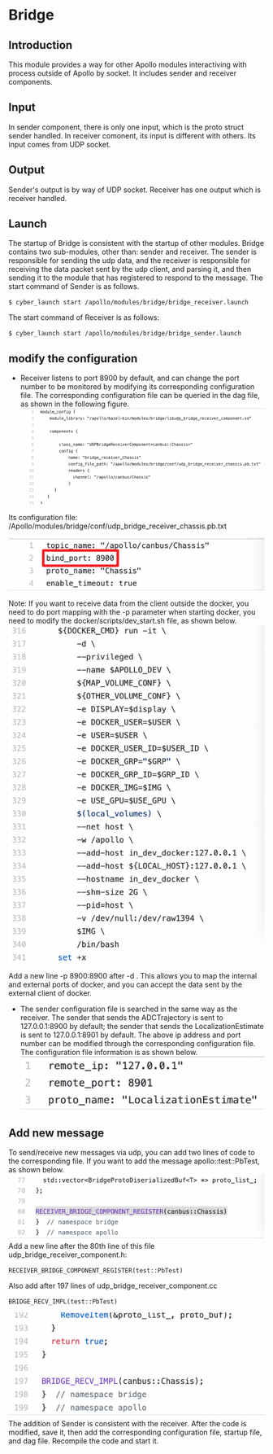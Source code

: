 # Bridge

## Introduction
  This module provides a way for other Apollo modules interactiving with process outside of Apollo by socket.
  It includes sender and receiver components.

## Input
  In sender component, there is only one input, which is the proto struct sender handled.
  In receiver comonent, its input is different with others. Its input comes from UDP socket.

## Output
  Sender's output is by way of UDP socket.
  Receiver has one output which is receiver handled.

## Launch
 The startup of Bridge is consistent with the startup of other modules. Bridge contains two sub-modules, other than: sender and receiver. The sender is responsible for sending the udp data, and the receiver is responsible for receiving the data packet sent by the udp client, and parsing it, and then sending it to the module that has registered to respond to the message.
The start command of Sender is as follows.
```
$ cyber_launch start /apollo/modules/bridge/bridge_receiver.launch
```
The start command of Receiver is as follows:
```
$ cyber_launch start /apollo/modules/bridge/bridge_sender.launch
```
## modify the configuration
- Receiver listens to port 8900 by default, and can change the port number to be monitored by modifying its corresponding configuration file.
The corresponding configuration file can be queried in the dag file, as shown in the following figure.
![](images/Picture1.png)

Its configuration file: /Apollo/modules/bridge/conf/udp_bridge_receiver_chassis.pb.txt

![](images/Picture2.png)

Note: If you want to receive data from the client outside the docker, you need to do port mapping with the -p parameter when starting docker, you need to modify the docker/scripts/dev_start.sh file, as shown below.
![](images/Picture3.png)

Add a new line -p 8900:8900 after -d \. This allows you to map the internal and external ports of docker, and you can accept the data sent by the external client of docker.

- The sender configuration file is searched in the same way as the receiver. The sender that sends the ADCTrajectory is sent to 127.0.0.1:8900 by default; the sender that sends the LocalizationEstimate is sent to 127.0.0.1:8901 by default. The above ip address and port number can be modified through the corresponding configuration file. The configuration file information is as shown below.
![](images/Picture4.png)

## Add new message
To send/receive new messages via udp, you can add two lines of code to the corresponding file.
If you want to add the message apollo::test::PbTest, as shown below.
![](images/Picture5.png)
Add a new line after the 80th line of this file udp_bridge_receiver_component.h:
```
RECEIVER_BRIDGE_COMPONENT_REGISTER(test::PbTest)
```
Also add after 197 lines of udp_bridge_receiver_component.cc
```
BRIDGE_RECV_IMPL(test::PbTest)
```
![](images/Picture6.png)
The addition of Sender is consistent with the receiver.
After the code is modified, save it, then add the corresponding configuration file, startup file, and dag file.
Recompile the code and start it.
